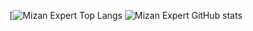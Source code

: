 [![Mizan Expert Top Langs](https://github-readme-stats.vercel.app/api/top-langs/?username=mizanexpertofficial)
![Mizan Expert GitHub stats](https://github-readme-stats.vercel.app/api?username=mizanexpertofficial&theme=default&show_icons=true)
